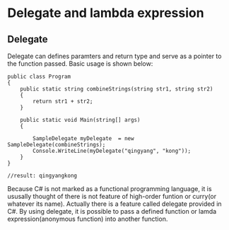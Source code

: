 # Delegate and lambda expression
## Delegate
Delegate can defines paramters and return type and serve as a pointer to the function passed. Basic usage is shown below:  
```
public class Program
{
	public static string combineStrings(string str1, string str2)
	{
		return str1 + str2;
	}

	public static void Main(string[] args)
	{

		SampleDelegate myDelegate  = new SampleDelegate(combineStrings);
		Console.WriteLine(myDelegate("qingyang", "kong"));
	}
}

//result: qingyangkong
```
Because C# is not marked as a functional programming language, it is ususally thought of there is not feature of high-order funtion or curry(or whatever its name). Actually there is a feature called delegate provided in C#. By using delegate, it is possible to pass a defined function or lamda expression(anonymous function) into another function.  
